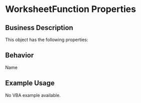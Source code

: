 # WorksheetFunction Properties

## Business Description
This object has the following properties:

## Behavior
Name

## Example Usage
No VBA example available.